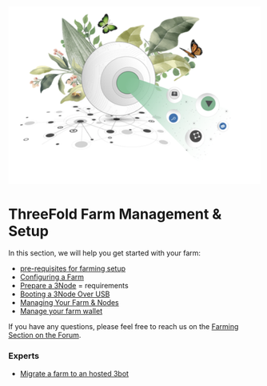 ![alt](./img/cap2layer.png)

# ThreeFold Farm Management & Setup

In this section, we will help you get started with your farm:

* [pre-requisites for farming setup](farming_setup_requirements)
* [Configuring a Farm](farm_init)
* [Prepare a 3Node](3node_prepare) = requirements
* [Booting a 3Node Over USB](boot_3node_usb)
* [Managing Your Farm & Nodes](3bot_farm_mgmt.md)
* [Manage your farm wallet](configure_wallet.md)

If you have any questions, please feel free to reach us on the [Farming Section on the Forum](https://forum.Threefold.io/c/Threefold-grid-support/farmer-discussion).

### Experts

* [Migrate a farm to an hosted 3bot](farm_migration.md)

